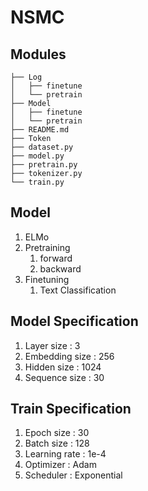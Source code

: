 # NSMC
## Modules
```
├── Log
│   ├── finetune
│   └── pretrain
├── Model
│   ├── finetune
│   └── pretrain
├── README.md
├── Token
├── dataset.py
├── model.py
├── pretrain.py
├── tokenizer.py
└── train.py
```
  
## Model 
  1. ELMo
  2. Pretraining
      1. forward
      2. backward 
  3. Finetuning
      1. Text Classification

## Model Specification
  1. Layer size : 3
  2. Embedding size : 256
  3. Hidden size : 1024
  4. Sequence size : 30

## Train Specification
  1. Epoch size : 30
  2. Batch size : 128
  3. Learning rate : 1e-4
  4. Optimizer : Adam
  5. Scheduler : Exponential
